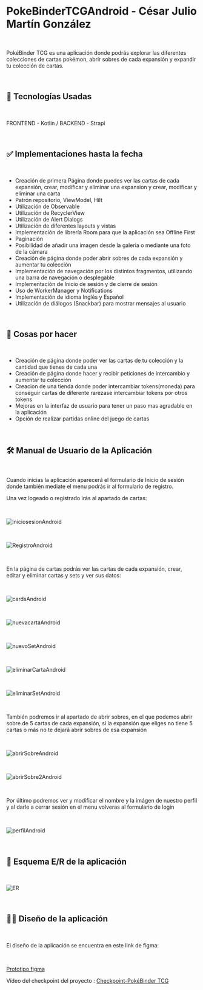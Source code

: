 # PokeBinderTCGAndroid - César Julio Martín González
<br>
<p>PokéBinder TCG es una aplicación donde podrás explorar las diferentes colecciones de cartas pokémon, abrir sobres de cada expansión y expandir tu colección de cartas.</p>
<br>
<h2>📱 Tecnologías Usadas</h2>
<br>
<p>FRONTEND - Kotlin / BACKEND - Strapi</p>
<br>
<h2>✅ Implementaciones hasta la fecha</h2>
<br>
<ul>
        <li>Creación de primera Página donde puedes ver las cartas de cada expansión, crear, modificar y eliminar una expansion y crear, modificar y eliminar una carta</li>
        <li>Patrón repositorio, ViewModel, Hilt</li>
        <li>Utilización de Observable</li>
        <li>Utilización de RecyclerView</li>
        <li>Utilización de Alert Dialogs</li>
        <li>Utilización de diferentes layouts y vistas</li>
        <li>Implementación de librería Room para que la aplicación sea Offline First</li>
        <li>Paginación</li>
        <li>Posibilidad de añadir una imagen desde la galeria o mediante una foto de la cámara</li>
        <li>Creación de página donde poder abrir sobres de cada expansión y aumentar tu colección </li>
        <li>Implementación de navegación por los distintos fragmentos, utilizando una barra de navegación o desplegable</li>
        <li>Implementación de Inicio de sesión y de cierre de sesión</li>
        <li>Uso de WorkerManager y Notifications</li>
        <li>Implementación de idioma Inglés y Español</li>
        <li>Utilización de diálogos (Snackbar) para mostrar mensajes al usuario</li>
</ul>
<br>
<h2>🎯 Cosas por hacer</h2>
<br>
<ul>
        <li>Creación de página donde poder ver las cartas de tu colección y la cantidad que tienes de cada una </li>
        <li>Creación de página donde hacer y recibir peticiones de intercambio y aumentar tu colección </li>
        <li>Creacion de una tienda donde poder intercambiar tokens(moneda) para conseguir cartas de diferente rarezase intercambiar tokens por otros tokens</li>
        <li>Mejoras en la interfaz de usuario para tener un paso mas agradable en la aplicación</li>
        <li>Opción de realizar partidas online del juego de cartas</li>
</ul>
<br>
<h2>🛠️ Manual de Usuario de la Aplicación</h2>
<br>
<p>Cuando inicias la aplicación aparecerá el formulario de Inicio de sesión donde también mediate el menu podrás ir al formulario de registro.</p>
<p>Una vez logeado o registrado irás al apartado de cartas:</p>
<br>

![iniciosesionAndroid](https://github.com/user-attachments/assets/95ce561f-0510-439c-9340-cfecb00455c8)

<br>

![RegistroAndroid](https://github.com/user-attachments/assets/0d8f749e-a961-4cf2-bd02-5d506f739eaf)

<br>

En la página de cartas podrás ver las cartas de cada expansión, crear, editar y eliminar cartas y sets y ver sus datos:

<br>

![cardsAndroid](https://github.com/user-attachments/assets/17e53d90-10f6-4f88-9319-3dca430d31f9)

<br>

![nuevacartaAndroid](https://github.com/user-attachments/assets/9e79c089-4776-4f80-8e3e-eae95cce913a)

<br>

![nuevoSetAndroid](https://github.com/user-attachments/assets/96c9a080-c4be-4762-bbe6-f66a80cf4cab)

<br>

![eliminarCartaAndroid](https://github.com/user-attachments/assets/b1f51859-fa3f-48d1-b75a-1d36d2a7ec10)

<br>

![eliminarSetAndroid](https://github.com/user-attachments/assets/4dd5ec60-48a4-4b54-8f08-37285cf96d2b)


<br>

<p>También podremos ir al apartado de abrir sobres, en el que podemos abrir sobre de 5 cartas de cada expansión, si la expansión que eliges no tiene 5 cartas o más no te dejará abrir sobres de esa expansión</p>

<br>

![abrirSobreAndroid](https://github.com/user-attachments/assets/721ef00c-c7f8-49d3-b2ea-0d104bce14ef)

<br>

![abrirSobre2Android](https://github.com/user-attachments/assets/2ad0839b-8c8a-4bc1-bb54-6032f4414670)

<br>

<p>Por último podremos ver y modificar el nombre y la imágen de nuestro perfil y al darle a cerrar sesión en el menu volveras al formulario de login</p>

<br>

![perfilAndroid](https://github.com/user-attachments/assets/eb973baa-456a-4d2c-864d-534fe5207ebd)

<br>

<h2>📖 Esquema E/R de la aplicación</h2>

<br>

![ER](https://github.com/user-attachments/assets/ced2fcdc-e616-4543-a7c0-dca71e1e4b13)

<br>

<h2>👨‍🏫 Diseño de la aplicación</h2>

<br>

<p>El diseño de la aplicación se encuentra en este link de figma: </p>

<br>

[Prototipo figma](https://www.figma.com/community/file/1515001997670986925)



Vídeo del checkpoint del proyecto : [Checkpoint-PokéBinder TCG](https://youtu.be/stX-fsP2Mo8)


